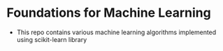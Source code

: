 # Foundations for Machine Learning

* This repo contains various machine learning algorithms implemented using scikit-learn library
